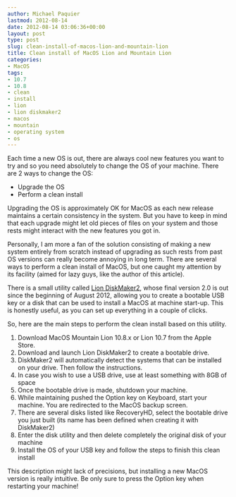 ```yaml
---
author: Michael Paquier
lastmod: 2012-08-14
date: 2012-08-14 03:06:36+00:00
layout: post
type: post
slug: clean-install-of-macos-lion-and-mountain-lion
title: Clean install of MacOS Lion and Mountain Lion
categories:
- MacOS
tags:
- 10.7
- 10.8
- clean
- install
- lion
- lion diskmaker2
- macos
- mountain
- operating system
- os
---
```


Each time a new OS is out, there are always cool new features you want to try and so you need absolutely to change the OS of your machine.
There are 2 ways to change the OS:
	
  * Upgrade the OS	
  * Perform a clean install

Upgrading the OS is approximately OK for MacOS as each new release maintains a certain consistency in the system. But you have to keep in mind that each upgrade might let old pieces of files on your system and those rests might interact with the new features you got in.

Personally, I am more a fan of the solution consisting of making a new system entirely from scratch instead of upgrading as such rests from past OS versions can really become annoying in long term.
There are several ways to perform a clean install of MacOS, but one caught my attention by its facility (aimed for lazy guys, like the author of this article).

There is a small utility called [Lion DiskMaker2](http://blog.gete.net/ldm/Lion_DiskMaker2.0.1.zip), whose final version 2.0 is out since the beginning of August 2012, allowing you to create a bootable USB key or a disk that can be used to install a MacOS at machine start-up. This is honestly useful, as you can set up everything in a couple of clicks.

So, here are the main steps to perform the clean install based on this utility.
	
  1. Download MacOS Mountain Lion 10.8.x or Lion 10.7 from the Apple Store.
  2. Download and launch Lion DiskMaker2 to create a bootable drive.
  3. DiskMaker2 will automatically detect the systems that can be installed on your drive. Then follow the instructions.
  4. In case you wish to use a USB drive, use at least something with 8GB of space
  5. Once the bootable drive is made, shutdown your machine.
  6. While maintaining pushed the Option key on Keyboard, start your machine. You are redirected to the MacOS backup screen.
  7. There are several disks listed like RecoveryHD, select the bootable drive you just built (its name has been defined when creating it with DiskMaker2)
  8. Enter the disk utility and then delete completely the original disk of your machine
  9. Install the OS of your USB key and follow the steps to finish this clean install

This description might lack of precisions, but installing a new MacOS version is really intuitive. Be only sure to press the Option key when restarting your machine!
